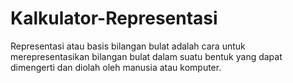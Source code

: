 # Kalkulator-Representasi
Representasi atau basis bilangan bulat adalah cara untuk merepresentasikan bilangan bulat dalam suatu bentuk yang dapat dimengerti dan diolah oleh manusia atau komputer.
